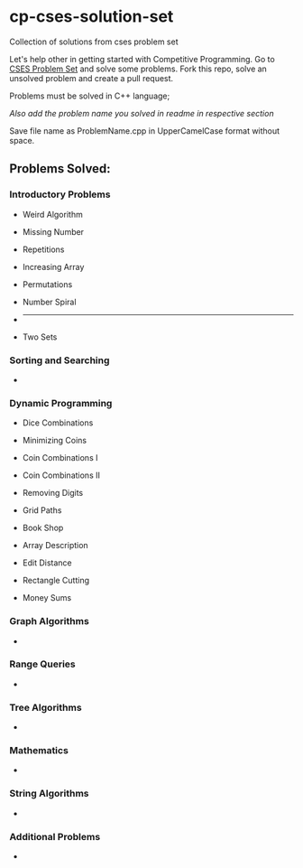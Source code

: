 # cp-cses-solution-set

Collection of solutions from cses problem set

Let's help other in getting started with Competitive Programming. Go to [CSES Problem Set](https://cses.fi/problemset/) and solve some problems.
Fork this repo, solve an unsolved problem and create a pull request.

Problems must be solved in C++ language;

_Also add the problem name you solved in readme in respective section_

Save file name as ProblemName.cpp in UpperCamelCase format without space.

## Problems Solved:

### Introductory Problems

- Weird Algorithm

- Missing Number

- Repetitions

- Increasing Array

- Permutations

- Number Spiral

- ***

- Two Sets

### Sorting and Searching

-

### Dynamic Programming

- Dice Combinations

- Minimizing Coins

- Coin Combinations I

- Coin Combinations II

- Removing Digits

- Grid Paths

- Book Shop

- Array Description

- Edit Distance

- Rectangle Cutting

- Money Sums

### Graph Algorithms

-

### Range Queries

-

### Tree Algorithms

-

### Mathematics

-

### String Algorithms

-

### Additional Problems

-
